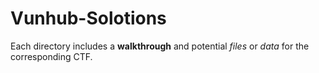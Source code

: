 # Vunhub-Solotions
Each directory includes a **walkthrough** and potential *files* or *data* for the corresponding CTF.
